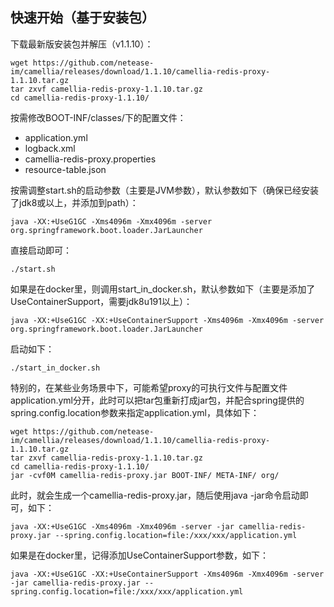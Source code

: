 
## 快速开始（基于安装包）

下载最新版安装包并解压（v1.1.10）：
```
wget https://github.com/netease-im/camellia/releases/download/1.1.10/camellia-redis-proxy-1.1.10.tar.gz
tar zxvf camellia-redis-proxy-1.1.10.tar.gz
cd camellia-redis-proxy-1.1.10/
```
按需修改BOOT-INF/classes/下的配置文件：
* application.yml
* logback.xml
* camellia-redis-proxy.properties
* resource-table.json

按需调整start.sh的启动参数（主要是JVM参数），默认参数如下（确保已经安装了jdk8或以上，并添加到path）：
```
java -XX:+UseG1GC -Xms4096m -Xmx4096m -server org.springframework.boot.loader.JarLauncher
```
直接启动即可：
```
./start.sh
```

如果是在docker里，则调用start_in_docker.sh，默认参数如下（主要是添加了UseContainerSupport，需要jdk8u191以上）：
```
java -XX:+UseG1GC -XX:+UseContainerSupport -Xms4096m -Xmx4096m -server org.springframework.boot.loader.JarLauncher
```
启动如下：
```
./start_in_docker.sh
```


特别的，在某些业务场景中下，可能希望proxy的可执行文件与配置文件application.yml分开，此时可以把tar包重新打成jar包，并配合spring提供的spring.config.location参数来指定application.yml，具体如下：
```
wget https://github.com/netease-im/camellia/releases/download/1.1.10/camellia-redis-proxy-1.1.10.tar.gz
tar zxvf camellia-redis-proxy-1.1.10.tar.gz
cd camellia-redis-proxy-1.1.10/
jar -cvf0M camellia-redis-proxy.jar BOOT-INF/ META-INF/ org/
```
此时，就会生成一个camellia-redis-proxy.jar，随后使用java -jar命令启动即可，如下：
```
java -XX:+UseG1GC -Xms4096m -Xmx4096m -server -jar camellia-redis-proxy.jar --spring.config.location=file:/xxx/xxx/application.yml
```
如果是在docker里，记得添加UseContainerSupport参数，如下：
```
java -XX:+UseG1GC -XX:+UseContainerSupport -Xms4096m -Xmx4096m -server -jar camellia-redis-proxy.jar --spring.config.location=file:/xxx/xxx/application.yml
```